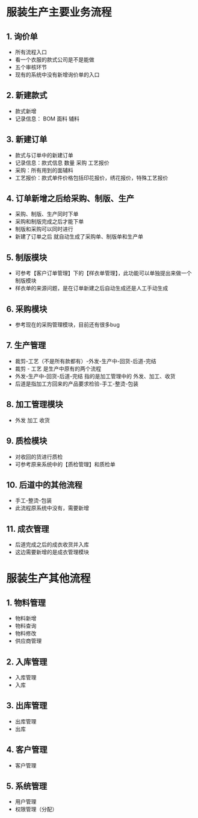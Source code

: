 # 服装生产主要业务流程

## 1. 询价单
 - 所有流程入口
 - 看一个衣服的款式公司是不是能做
 - 五个审核环节
 - 现有的系统中没有新增询价单的入口

## 2. 新建款式
 - 款式新增
 - 记录信息： BOM 面料 辅料

## 3. 新建订单
 - 款式与订单中的新建订单
 - 记录信息：款式信息 数量 采购 工艺报价
 - 采购：所有用到的面辅料
 - 工艺报价：款式单件价格包括印花报价，绣花报价，特殊工艺报价

## 4. 订单新增之后给采购、制版、生产
 - 采购、制版、生产同时下单
 - 采购和制版完成之后才能下单
 - 制版和采购可以同时进行
 - 新建了订单之后 就自动生成了采购单、制版单和生产单

## 5. 制版模块
 - 可参考【客户订单管理】下的【样衣单管理】，此功能可以单独提出来做一个制版模块
 - 样衣单的来源问题，是在订单新建之后自动生成还是人工手动生成

## 6. 采购模块
 - 参考现在的采购管理模块，目前还有很多bug

## 7. 生产管理
 - 裁剪-工艺（不是所有款都有）-外发-生产中-回货-后道-完结
 - 裁剪 - 工艺 是生产中原有的两个流程
 - 外发-生产中-回货-后道-完结 指的是加工管理中的 外发、加工、收货
 - 后道是指加工方回来的产品要求检验-手工-整烫-包装

## 8. 加工管理模块
 - 外发 加工 收货

## 9. 质检模块
 - 对收回的货进行质检
 - 可参考原来系统中的【质检管理】和质检单

## 10. 后道中的其他流程
 - 手工-整烫-包装
 - 此流程原系统中没有，需要新增

## 11. 成衣管理
 - 后道完成之后的成衣收货并入库
 - 这边需要新增的是成衣管理模块

# 服装生产其他流程

## 1. 物料管理
 - 物料新增
 - 物料查询
 - 物料修改
 - 供应商管理

## 2. 入库管理
 - 入库管理
 - 入库

## 3. 出库管理
 - 出库管理
 - 出库

## 4. 客户管理
 - 客户管理

## 5. 系统管理
 - 用户管理
 - 权限管理（分配）

